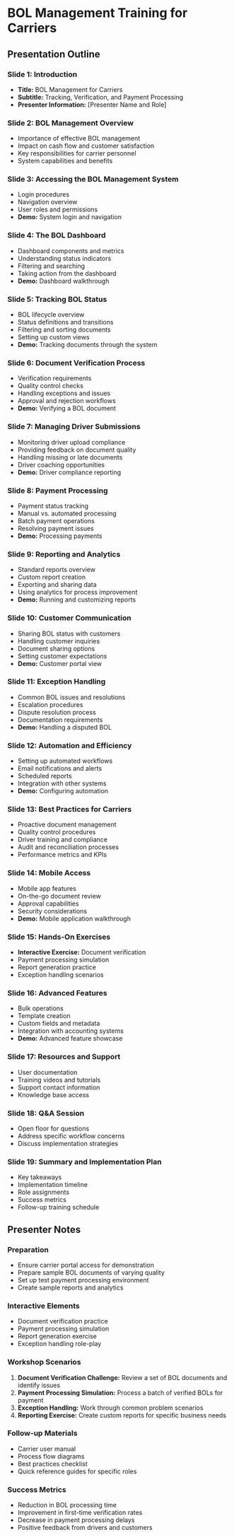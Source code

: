 # BOL Management Training for Carriers

## Presentation Outline

### Slide 1: Introduction
- **Title:** BOL Management for Carriers
- **Subtitle:** Tracking, Verification, and Payment Processing
- **Presenter Information:** [Presenter Name and Role]

### Slide 2: BOL Management Overview
- Importance of effective BOL management
- Impact on cash flow and customer satisfaction
- Key responsibilities for carrier personnel
- System capabilities and benefits

### Slide 3: Accessing the BOL Management System
- Login procedures
- Navigation overview
- User roles and permissions
- **Demo:** System login and navigation

### Slide 4: The BOL Dashboard
- Dashboard components and metrics
- Understanding status indicators
- Filtering and searching
- Taking action from the dashboard
- **Demo:** Dashboard walkthrough

### Slide 5: Tracking BOL Status
- BOL lifecycle overview
- Status definitions and transitions
- Filtering and sorting documents
- Setting up custom views
- **Demo:** Tracking documents through the system

### Slide 6: Document Verification Process
- Verification requirements
- Quality control checks
- Handling exceptions and issues
- Approval and rejection workflows
- **Demo:** Verifying a BOL document

### Slide 7: Managing Driver Submissions
- Monitoring driver upload compliance
- Providing feedback on document quality
- Handling missing or late documents
- Driver coaching opportunities
- **Demo:** Driver compliance reporting

### Slide 8: Payment Processing
- Payment status tracking
- Manual vs. automated processing
- Batch payment operations
- Resolving payment issues
- **Demo:** Processing payments

### Slide 9: Reporting and Analytics
- Standard reports overview
- Custom report creation
- Exporting and sharing data
- Using analytics for process improvement
- **Demo:** Running and customizing reports

### Slide 10: Customer Communication
- Sharing BOL status with customers
- Handling customer inquiries
- Document sharing options
- Setting customer expectations
- **Demo:** Customer portal view

### Slide 11: Exception Handling
- Common BOL issues and resolutions
- Escalation procedures
- Dispute resolution process
- Documentation requirements
- **Demo:** Handling a disputed BOL

### Slide 12: Automation and Efficiency
- Setting up automated workflows
- Email notifications and alerts
- Scheduled reports
- Integration with other systems
- **Demo:** Configuring automation

### Slide 13: Best Practices for Carriers
- Proactive document management
- Quality control procedures
- Driver training and compliance
- Audit and reconciliation processes
- Performance metrics and KPIs

### Slide 14: Mobile Access
- Mobile app features
- On-the-go document review
- Approval capabilities
- Security considerations
- **Demo:** Mobile application walkthrough

### Slide 15: Hands-On Exercises
- **Interactive Exercise:** Document verification
- Payment processing simulation
- Report generation practice
- Exception handling scenarios

### Slide 16: Advanced Features
- Bulk operations
- Template creation
- Custom fields and metadata
- Integration with accounting systems
- **Demo:** Advanced feature showcase

### Slide 17: Resources and Support
- User documentation
- Training videos and tutorials
- Support contact information
- Knowledge base access

### Slide 18: Q&A Session
- Open floor for questions
- Address specific workflow concerns
- Discuss implementation strategies

### Slide 19: Summary and Implementation Plan
- Key takeaways
- Implementation timeline
- Role assignments
- Success metrics
- Follow-up training schedule

## Presenter Notes

### Preparation
- Ensure carrier portal access for demonstration
- Prepare sample BOL documents of varying quality
- Set up test payment processing environment
- Create sample reports and analytics

### Interactive Elements
- Document verification practice
- Payment processing simulation
- Report generation exercise
- Exception handling role-play

### Workshop Scenarios
1. **Document Verification Challenge:** Review a set of BOL documents and identify issues
2. **Payment Processing Simulation:** Process a batch of verified BOLs for payment
3. **Exception Handling:** Work through common problem scenarios
4. **Reporting Exercise:** Create custom reports for specific business needs

### Follow-up Materials
- Carrier user manual
- Process flow diagrams
- Best practices checklist
- Quick reference guides for specific roles

### Success Metrics
- Reduction in BOL processing time
- Improvement in first-time verification rates
- Decrease in payment processing delays
- Positive feedback from drivers and customers
